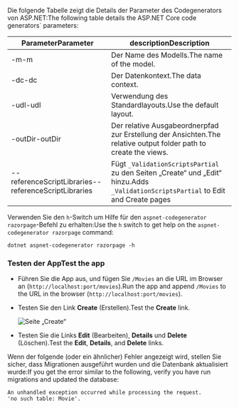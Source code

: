 <span data-ttu-id="9b833-101">Die folgende Tabelle zeigt die Details der Parameter des Codegenerators von ASP.NET:</span><span class="sxs-lookup"><span data-stu-id="9b833-101">The following table details the ASP.NET Core code generators\` parameters:</span></span>

| <span data-ttu-id="9b833-102">Parameter</span><span class="sxs-lookup"><span data-stu-id="9b833-102">Parameter</span></span>               | <span data-ttu-id="9b833-103">description</span><span class="sxs-lookup"><span data-stu-id="9b833-103">Description</span></span>|
| ----------------- | ------------ |
| <span data-ttu-id="9b833-104">-m</span><span class="sxs-lookup"><span data-stu-id="9b833-104">-m</span></span>  | <span data-ttu-id="9b833-105">Der Name des Modells.</span><span class="sxs-lookup"><span data-stu-id="9b833-105">The name of the model.</span></span> |
| <span data-ttu-id="9b833-106">-dc</span><span class="sxs-lookup"><span data-stu-id="9b833-106">-dc</span></span>  | <span data-ttu-id="9b833-107">Der Datenkontext.</span><span class="sxs-lookup"><span data-stu-id="9b833-107">The data context.</span></span> |
| <span data-ttu-id="9b833-108">-udl</span><span class="sxs-lookup"><span data-stu-id="9b833-108">-udl</span></span> | <span data-ttu-id="9b833-109">Verwendung des Standardlayouts.</span><span class="sxs-lookup"><span data-stu-id="9b833-109">Use the default layout.</span></span> |
| <span data-ttu-id="9b833-110">-outDir</span><span class="sxs-lookup"><span data-stu-id="9b833-110">-outDir</span></span> | <span data-ttu-id="9b833-111">Der relative Ausgabeordnerpfad zur Erstellung der Ansichten.</span><span class="sxs-lookup"><span data-stu-id="9b833-111">The relative output folder path to create the views.</span></span> |
| <span data-ttu-id="9b833-112">--referenceScriptLibraries</span><span class="sxs-lookup"><span data-stu-id="9b833-112">--referenceScriptLibraries</span></span> | <span data-ttu-id="9b833-113">Fügt `_ValidationScriptsPartial` zu den Seiten „Create“ und „Edit“ hinzu.</span><span class="sxs-lookup"><span data-stu-id="9b833-113">Adds `_ValidationScriptsPartial` to Edit and Create pages</span></span> |

<span data-ttu-id="9b833-114">Verwenden Sie den `h`-Switch um Hilfe für den `aspnet-codegenerator razorpage`-Befehl zu erhalten:</span><span class="sxs-lookup"><span data-stu-id="9b833-114">Use the `h` switch to get help on the `aspnet-codegenerator razorpage` command:</span></span>

```console
dotnet aspnet-codegenerator razorpage -h
```
<a name="test"></a>
### <a name="test-the-app"></a><span data-ttu-id="9b833-115">Testen der App</span><span class="sxs-lookup"><span data-stu-id="9b833-115">Test the app</span></span>

* <span data-ttu-id="9b833-116">Führen Sie die App aus, und fügen Sie `/Movies` an die URL im Browser an (`http://localhost:port/movies`).</span><span class="sxs-lookup"><span data-stu-id="9b833-116">Run the app and append `/Movies` to the URL in the browser (`http://localhost:port/movies`).</span></span>
* <span data-ttu-id="9b833-117">Testen Sie den Link **Create** (Erstellen).</span><span class="sxs-lookup"><span data-stu-id="9b833-117">Test the **Create** link.</span></span>

  ![Seite „Create“](../../tutorials/razor-pages/model/_static/conan.png)

<a name="scaffold"></a>

* <span data-ttu-id="9b833-119">Testen Sie die Links **Edit** (Bearbeiten), **Details** und **Delete** (Löschen).</span><span class="sxs-lookup"><span data-stu-id="9b833-119">Test the **Edit**, **Details**, and **Delete** links.</span></span>

<span data-ttu-id="9b833-120">Wenn der folgende (oder ein ähnlicher) Fehler angezeigt wird, stellen Sie sicher, dass Migrationen ausgeführt wurden und die Datenbank aktualisiert wurde:</span><span class="sxs-lookup"><span data-stu-id="9b833-120">If you get the error similar to the following, verify you have run migrations and updated the database:</span></span>

```
An unhandled exception occurred while processing the request.
'no such table: Movie'.
```
